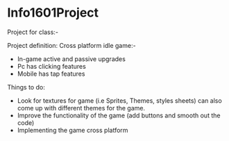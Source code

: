 # Info1601Project
Project for class:-

Project definition:
  Cross platform idle game:-
   * In-game active and passive upgrades
   * Pc has clicking features
   * Mobile has tap features
   
Things to do:
* Look for textures for game (i.e Sprites, Themes, styles sheets) can also come up with different themes for the game.
* Improve the functionality of the game (add buttons and smooth out the code)
* Implementing the game cross platform
